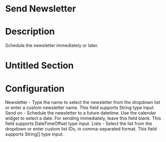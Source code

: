 ﻿# Send Newsletter

# Description

Schedule the newsletter immediately or later.

# Untitled Section

# Configuration

Newsletter - Type the name to select the newsletter from the dropdown
                        list or enter a custom newsletter name. This field supports
                            String type input. Send on - Schedule the newsletter to a future datetime. Use the
                        calendar widget to select a date. For sending immediately, leave this field
                        blank. This field supports DateTimeOffset type input. Lists - Select the list from the dropdown or enter custom list IDs,
                        in comma-separated format. This field supports String[]
                        type input.
